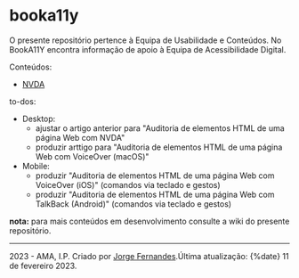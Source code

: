 # booka11y

O presente repositório pertence à Equipa de Usabilidade e Conteúdos. No BookA11Y encontra informação de apoio à Equipa de Acessibilidade Digital.

Conteúdos:

- [NVDA](nvda.md)

to-dos:

- Desktop:
  - ajustar o artigo anterior para "Auditoria de elementos HTML de uma página Web com NVDA"
  - produzir arttigo para "Auditoria de elementos HTML de uma página Web com VoiceOver (macOS)"
- Mobile:
  - produzir "Auditoria de elementos HTML de uma página Web com VoiceOver (iOS)" (comandos via teclado e gestos)
  - produzir "Auditoria de elementos HTML de uma página Web com TalkBack (Android)" (comandos via teclado e gestos)

**nota:** para mais conteúdos em desenvolvimento consulte a wiki do presente repositório.

---
2023 - AMA, I.P. Criado por [Jorge Fernandes](mailto:jorge.fernandes@ama.pt).Última atualização: {%date} 11 de fevereiro 2023.  

